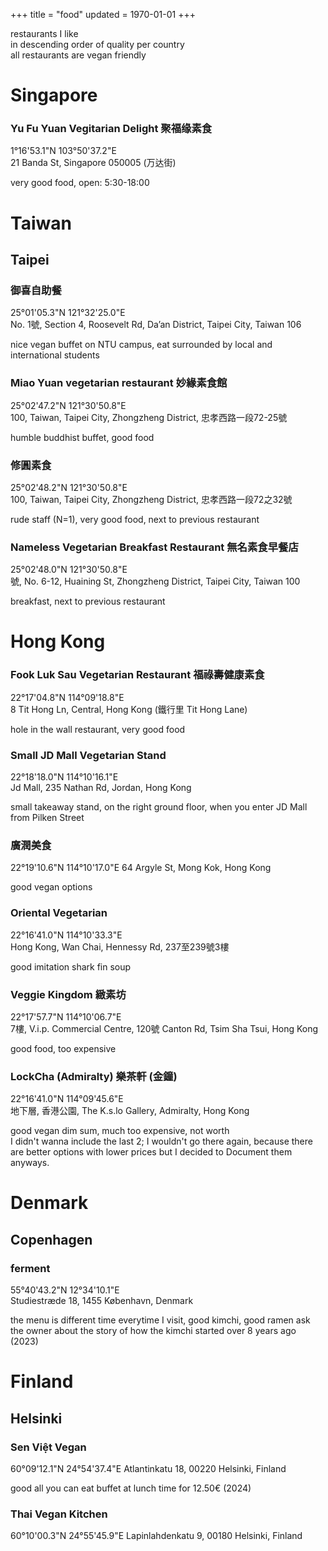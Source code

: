 +++
title = "food"
updated = 1970-01-01
+++

restaurants I like \
in descending order of quality per country \
all restaurants are vegan friendly 

# Singapore
### Yu Fu Yuan Vegitarian Delight 聚福缘素食
1°16'53.1"N 103°50'37.2"E \
21 Banda St, Singapore 050005 (万达街)


very good food, open: 5:30-18:00

# Taiwan
## Taipei
### 御喜自助餐
25°01'05.3"N 121°32'25.0"E \
No. 1號, Section 4, Roosevelt Rd, Da’an District, Taipei City, Taiwan 106


nice vegan buffet on NTU campus, eat surrounded by local and international students

### Miao Yuan vegetarian restaurant 妙緣素食館
25°02'47.2"N 121°30'50.8"E \
100, Taiwan, Taipei City, Zhongzheng District, 忠孝西路一段72-25號


humble buddhist buffet, good food

### 修圓素食
25°02'48.2"N 121°30'50.8"E \
100, Taiwan, Taipei City, Zhongzheng District, 忠孝西路一段72之32號


rude staff (N=1), very good food, next to previous restaurant

### Nameless Vegetarian Breakfast Restaurant 無名素食早餐店
25°02'48.0"N 121°30'50.8"E \
號, No. 6-12, Huaining St, Zhongzheng District, Taipei City, Taiwan 100


breakfast, next to previous restaurant

# Hong Kong 
### Fook Luk Sau Vegetarian Restaurant 福祿壽健康素食
22°17'04.8"N 114°09'18.8"E \
8 Tit Hong Ln, Central, Hong Kong (鐵行里 Tit Hong Lane)


hole in the wall restaurant, very good food

### Small JD Mall Vegetarian Stand
22°18'18.0"N 114°10'16.1"E \
Jd Mall, 235 Nathan Rd, Jordan, Hong Kong


small takeaway stand, on the right ground floor, when you enter JD Mall from Pilken Street

### 廣潤美食
22°19'10.6"N 114°10'17.0"E
64 Argyle St, Mong Kok, Hong Kong

good vegan options

### Oriental Vegetarian
22°16'41.0"N 114°10'33.3"E \
Hong Kong, Wan Chai, Hennessy Rd, 237至239號3樓


good imitation shark fin soup

### Veggie Kingdom 緻素坊
22°17'57.7"N 114°10'06.7"E \
7樓, V.i.p. Commercial Centre, 120號 Canton Rd, Tsim Sha Tsui, Hong Kong


good food, too expensive

### LockCha (Admiralty) 樂茶軒 (金鐘)
22°16'41.0"N 114°09'45.6"E \
地下層, 香港公園, The K.s.lo Gallery, Admiralty, Hong Kong


good vegan dim sum, much too expensive, not worth \
I didn't wanna include the last 2; I wouldn't go there again, 
because there are better options with lower prices but I decided to Document them anyways.


# Denmark

## Copenhagen

### ferment
55°40'43.2"N 12°34'10.1"E \
Studiestræde 18, 1455 København, Denmark

the menu is different time everytime I visit, good kimchi, good ramen 
ask the owner about the story of how the kimchi started over 8 years ago (2023)

# Finland

## Helsinki

### Sen Việt Vegan
60°09'12.1"N 24°54'37.4"E
Atlantinkatu 18, 00220 Helsinki, Finland

good all you can eat buffet at lunch time for 12.50€ (2024)

### Thai Vegan Kitchen
60°10'00.3"N 24°55'45.9"E
Lapinlahdenkatu 9, 00180 Helsinki, Finland
